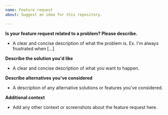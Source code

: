 ```yaml
---
name: Feature request
about: Suggest an idea for this repository.

---
```


<!--
If you have a support contract with Google, please create an issue in the [support console](https://cloud.google.com/support/) instead of GitHub. This will ensure a timely response.
-->

**Is your feature request related to a problem? Please describe.**
- A clear and concise description of what the problem is. Ex. I'm always frustrated when [...]

**Describe the solution you'd like**
- A clear and concise description of what you want to happen.

**Describe alternatives you've considered**
- A description of any alternative solutions or features you've considered.

**Additional context**
- Add any other context or screenshots about the feature request here.
